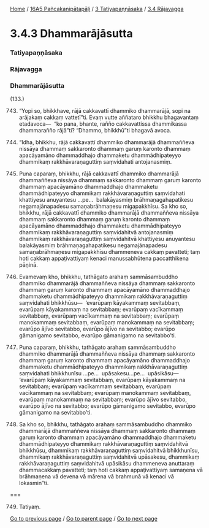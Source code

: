 
[Home](/) / [16A5 Pañcakanipātapāḷi](/tipitaka/16A5.md) / [3 Tatiyapaṇṇāsaka](/tipitaka/16A5/3.md) / [3.4 Rājavagga](/tipitaka/16A5/3/3.4.md)

# 3.4.3 Dhammarājāsutta

### Tatiyapaṇṇāsaka

### Rājavagga

### Dhammarājāsutta

(133.)

743. “Yopi so, bhikkhave, rājā cakkavattī dhammiko dhammarājā, sopi na arājakaṃ cakkaṃ vattetī”ti. Evaṃ vutte aññataro bhikkhu bhagavantaṃ etadavoca—  “ko pana, bhante, rañño cakkavattissa dhammikassa dhammarañño rājā”ti? “Dhammo, bhikkhū”ti bhagavā avoca.

744. “Idha, bhikkhu, rājā cakkavattī dhammiko dhammarājā dhammaññeva nissāya dhammaṃ sakkaronto dhammaṃ garuṃ karonto dhammaṃ apacāyamāno dhammaddhajo dhammaketu dhammādhipateyyo dhammikaṃ rakkhāvaraṇaguttiṃ saṃvidahati antojanasmiṃ.

745. Puna caparaṃ, bhikkhu, rājā cakkavattī dhammiko dhammarājā dhammaññeva nissāya dhammaṃ sakkaronto dhammaṃ garuṃ karonto dhammaṃ apacāyamāno dhammaddhajo dhammaketu dhammādhipateyyo dhammikaṃ rakkhāvaraṇaguttiṃ saṃvidahati khattiyesu anuyantesu …pe…  balakāyasmiṃ brāhmaṇagahapatikesu negamajānapadesu samaṇabrāhmaṇesu migapakkhīsu. Sa kho so, bhikkhu, rājā cakkavattī dhammiko dhammarājā dhammaññeva nissāya dhammaṃ sakkaronto dhammaṃ garuṃ karonto dhammaṃ apacāyamāno dhammaddhajo dhammaketu dhammādhipateyyo dhammikaṃ rakkhāvaraṇaguttiṃ saṃvidahitvā antojanasmiṃ dhammikaṃ rakkhāvaraṇaguttiṃ saṃvidahitvā khattiyesu anuyantesu balakāyasmiṃ brāhmaṇagahapatikesu negamajānapadesu samaṇabrāhmaṇesu migapakkhīsu dhammeneva cakkaṃ pavatteti; taṃ hoti cakkaṃ appaṭivattiyaṃ kenaci manussabhūtena paccatthikena pāṇinā.

746. Evamevaṃ kho, bhikkhu, tathāgato arahaṃ sammāsambuddho dhammiko dhammarājā dhammaññeva nissāya dhammaṃ sakkaronto dhammaṃ garuṃ karonto dhammaṃ apacāyamāno dhammaddhajo dhammaketu dhammādhipateyyo dhammikaṃ rakkhāvaraṇaguttiṃ saṃvidahati bhikkhūsu—  ‘evarūpaṃ kāyakammaṃ sevitabbaṃ, evarūpaṃ kāyakammaṃ na sevitabbaṃ; evarūpaṃ vacīkammaṃ sevitabbaṃ, evarūpaṃ vacīkammaṃ na sevitabbaṃ; evarūpaṃ manokammaṃ sevitabbaṃ, evarūpaṃ manokammaṃ na sevitabbaṃ; evarūpo ājīvo sevitabbo, evarūpo ājīvo na sevitabbo; evarūpo gāmanigamo sevitabbo, evarūpo gāmanigamo na sevitabbo’ti.

747. Puna caparaṃ, bhikkhu, tathāgato arahaṃ sammāsambuddho dhammiko dhammarājā dhammaññeva nissāya dhammaṃ sakkaronto dhammaṃ garuṃ karonto dhammaṃ apacāyamāno dhammaddhajo dhammaketu dhammādhipateyyo dhammikaṃ rakkhāvaraṇaguttiṃ saṃvidahati bhikkhunīsu …pe…  upāsakesu…pe…  upāsikāsu—  ‘evarūpaṃ kāyakammaṃ sevitabbaṃ, evarūpaṃ kāyakammaṃ na sevitabbaṃ; evarūpaṃ vacīkammaṃ sevitabbaṃ, evarūpaṃ vacīkammaṃ na sevitabbaṃ; evarūpaṃ manokammaṃ sevitabbaṃ, evarūpaṃ manokammaṃ na sevitabbaṃ; evarūpo ājīvo sevitabbo, evarūpo ājīvo na sevitabbo; evarūpo gāmanigamo sevitabbo, evarūpo gāmanigamo na sevitabbo’ti.

748. Sa kho so, bhikkhu, tathāgato arahaṃ sammāsambuddho dhammiko dhammarājā dhammaññeva nissāya dhammaṃ sakkaronto dhammaṃ garuṃ karonto dhammaṃ apacāyamāno dhammaddhajo dhammaketu dhammādhipateyyo dhammikaṃ rakkhāvaraṇaguttiṃ saṃvidahitvā bhikkhūsu, dhammikaṃ rakkhāvaraṇaguttiṃ saṃvidahitvā bhikkhunīsu, dhammikaṃ rakkhāvaraṇaguttiṃ saṃvidahitvā upāsakesu, dhammikaṃ rakkhāvaraṇaguttiṃ saṃvidahitvā upāsikāsu dhammeneva anuttaraṃ dhammacakkaṃ pavatteti; taṃ hoti cakkaṃ appaṭivattiyaṃ samaṇena vā brāhmaṇena vā devena vā mārena vā brahmunā vā kenaci vā lokasmin”ti.

===

749. Tatiyaṃ.



[Go to previous page](/tipitaka/16A5/3/3.4/3.4.2.md) / [Go to parent page](/tipitaka/16A5/3/3.4.md) / [Go to next page](/tipitaka/16A5/3/3.4/3.4.4.md)



